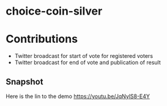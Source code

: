 # choice-coin-silver

# Contributions

- Twitter broadcast for start of vote for registered voters
- Twitter broadcast for end of vote and publication of result

## Snapshot

Here is the lin to the demo https://youtu.be/JqNylS8-E4Y
